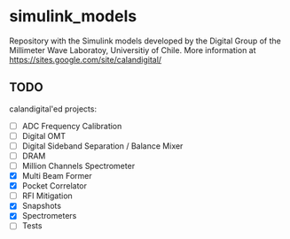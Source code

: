 # simulink_models

Repository with the Simulink models developed by the Digital Group of the Millimeter Wave Laboratoy, Universitiy of Chile. More information at https://sites.google.com/site/calandigital/

## TODO

calandigital'ed projects:
- [ ] ADC Frequency Calibration
- [ ] Digital OMT
- [ ] Digital Sideband Separation / Balance Mixer
- [ ] DRAM
- [ ] Million Channels Spectrometer
- [x] Multi Beam Former
- [x] Pocket Correlator
- [ ] RFI Mitigation
- [x] Snapshots
- [x] Spectrometers
- [ ] Tests
